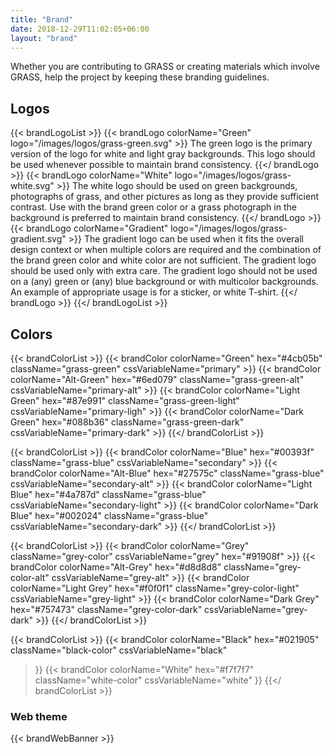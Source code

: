 ```yaml
---
title: "Brand"
date: 2018-12-29T11:02:05+06:00
layout: "brand"
---
```


Whether you are contributing to GRASS or creating materials which involve GRASS, help the project by keeping these branding guidelines.

## Logos

{{< brandLogoList >}}
    {{< brandLogo colorName="Green"        logo="/images/logos/grass-green.svg"  >}}
        The green logo is the primary version of the logo for white and light gray backgrounds. This logo should be used whenever possible to maintain brand consistency.
    {{</ brandLogo >}}
    {{< brandLogo colorName="White"        logo="/images/logos/grass-white.svg" >}}
        The white logo should be used on green backgrounds, photographs of grass, and other pictures as long as they provide sufficient contrast. Use with the brand green color or a grass photograph in the background is preferred to maintain brand consistency.
    {{</ brandLogo >}}
    {{< brandLogo colorName="Gradient"     logo="/images/logos/grass-gradient.svg"  >}}
        The gradient logo can be used when it fits the overall design context or when multiple colors are required and the combination of the brand green color and white color are not sufficient. The gradient logo should be used only with extra care. The gradient logo should not be used on a (any) green or (any) blue background or with multicolor backgrounds. An example of appropriate usage is for a sticker, or white T-shirt.
    {{</ brandLogo >}}
{{</ brandLogoList >}}

## Colors

{{< brandColorList >}}
    {{< brandColor colorName="Green"   hex="#4cb05b" className="grass-green" cssVariableName="primary" >}}
    {{< brandColor colorName="Alt-Green"   hex="#6ed079" className="grass-green-alt" cssVariableName="primary-alt" >}}
    {{< brandColor colorName="Light Green"   hex="#87e991" className="grass-green-light" cssVariableName="primary-ligh" >}}
    {{< brandColor colorName="Dark Green"   hex="#088b36" className="grass-green-dark" cssVariableName="primary-dark" >}}
{{</ brandColorList >}}

{{< brandColorList >}}
    {{< brandColor colorName="Blue" hex="#00393f" className="grass-blue" cssVariableName="secondary" >}}
    {{< brandColor colorName="Alt-Blue" hex="#27575c" className="grass-blue" cssVariableName="secondary-alt" >}}
    {{< brandColor colorName="Light Blue" hex="#4a787d" className="grass-blue" cssVariableName="secondary-light" >}}
    {{< brandColor colorName="Dark Blue" hex="#002024" className="grass-blue" cssVariableName="secondary-dark" >}}
{{</ brandColorList >}}

{{< brandColorList >}}
    {{< brandColor colorName="Grey" className="grey-color" cssVariableName="grey"    hex="#91908f" >}}
    {{< brandColor colorName="Alt-Grey"     hex="#d8d8d8" className="grey-color-alt" cssVariableName="grey-alt" >}}
    {{< brandColor colorName="Light Grey"     hex="#f0f0f1" className="grey-color-light" cssVariableName="grey-light" >}}
    {{< brandColor colorName="Dark Grey"     hex="#757473" className="grey-color-dark" cssVariableName="grey-dark" >}}
{{</ brandColorList >}}

{{< brandColorList >}}
  {{< brandColor
    colorName="Black"
    hex="#021905"
    className="black-color"
    cssVariableName="black"
  >}}
  {{< brandColor
    colorName="White"
    hex="#f7f7f7"
    className="white-color"
    cssVariableName="white"
  >}}
{{</ brandColorList >}}

### Web theme

{{< brandWebBanner >}}
